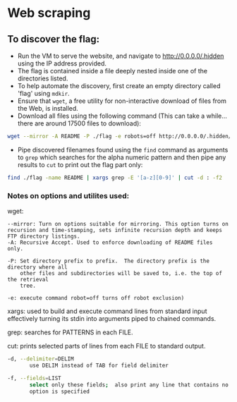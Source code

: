 # Web scraping 

##  To discover the flag:

- Run the VM to serve the website, and navigate to http://0.0.0.0/.hidden using the IP address provided.
- The flag is contained inside a file deeply nested inside one of the directories listed.
- To help automate the discovery, first create an empty directory called 'flag' using `mdkir`.
- Ensure that `wget`, a free utility for non-interactive download of files from the Web, is installed.
- Download all files using the following command (This can take a while... there are around 17500 files to download):
```bash
wget --mirror -A README -P ./flag -e robots=off http://0.0.0.0/.hidden/
```
- Pipe discovered filenames found using the `find` command as arguments  to `grep` which searches for the alpha numeric pattern and then pipe any results to `cut` to print out the flag part only:
```bash
find ./flag -name README | xargs grep -E '[a-z][0-9]' | cut -d : -f2
```
 
### Notes on options and utilites used:

wget:
```
--mirror: Turn on options suitable for mirroring. This option turns on recursion and time-stamping, sets infinite recursion depth and keeps FTP directory listings.
-A: Recursive Accept. Used to enforce downloading of README files only.

-P: Set directory prefix to prefix.  The directory prefix is the directory where all
    other files and subdirectories will be saved to, i.e. the top of the retrieval
    tree.

-e: execute command robot=off turns off robot exclusion)
```
xargs: used to build and execute command lines from standard input effectively turning its stdin into arguments piped to chained commands.

grep: searches for PATTERNS in each FILE.

cut: prints selected parts of lines from each FILE to standard output.
```bash
-d, --delimiter=DELIM
       use DELIM instead of TAB for field delimiter

-f, --fields=LIST
       select only these fields;  also print any line that contains no delimiter character, unless the -s
       option is specified
```
